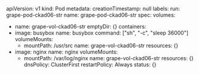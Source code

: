 apiVersion: v1
kind: Pod
metadata:
  creationTimestamp: null
  labels:
    run: grape-pod-ckad06-str
  name: grape-pod-ckad06-str
spec:
  volumes:
  - name: grape-vol-ckad06-str
    emptyDir: {}
  containers:
  - image: busybox
    name: busybox
    command: ["sh", "-c", "sleep 36000"]
    volumeMounts:
    - mountPath: /usr/src
      name: grape-vol-ckad06-str
    resources: {}
  - image: nginx
    name: nginx
    volumeMounts:
    - mountPath: /var/log/nginx
      name: grape-vol-ckad06-str
    resources: {}
  dnsPolicy: ClusterFirst
  restartPolicy: Always
status: {}
